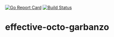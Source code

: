 [![Go Report Card](https://goreportcard.com/badge/myshkin5/effective-octo-garbanzo)](https://goreportcard.com/report/myshkin5/effective-octo-garbanzo)
[![Build Status](https://api.travis-ci.org/myshkin5/effective-octo-garbanzo.svg?branch=master)](https://travis-ci.org/myshkin5/effective-octo-garbanzo)

# effective-octo-garbanzo
